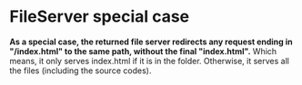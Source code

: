 # FileServer special case

**As a special case, the returned file server redirects any request ending in "/index.html" to the same path, without the final "index.html".**
Which means, it only serves index.html if it is in the folder.
Otherwise, it serves all the files (including the source codes).


